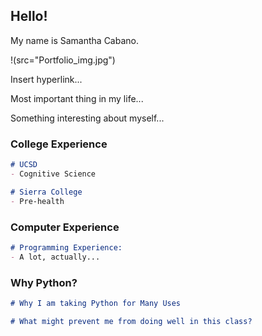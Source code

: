 ## Hello!

My name is Samantha Cabano. 

!(src="Portfolio_img.jpg")

Insert hyperlink...

Most important thing in my life...

Something interesting about myself...

### College Experience

```markdown
# UCSD
- Cognitive Science

# Sierra College
- Pre-health
```

### Computer Experience

```markdown
# Programming Experience:
- A lot, actually...
```

### Why Python?

```markdown
# Why I am taking Python for Many Uses

# What might prevent me from doing well in this class?

```
